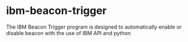 # ibm-beacon-trigger
The IBM Beacon Trigger program is designed to automatically enable or disable beacon with the use of IBM API and python
